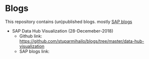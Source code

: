 # Blogs

This repository contains (un)published blogs. mostly [SAP blogs](https://blogs.sap.com)

- SAP Data Hub Visualization (28-Decemeber-2018)
   - Github link: https://github.com/stuparmihailo/blogs/tree/master/data-hub-visualization 
   - SAP blogs link:
 
